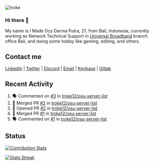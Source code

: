 ![troke](https://cardivo.vercel.app/api?name=I%20Made%20Ocy%20Darma%20Putra&description=Just%20pull-stack%20developer&image=https://avatars.githubusercontent.com/u/10250068?v=4&backgroundColor=%23DE834D)

### Hi there 👋

My name is I Made Ocy Darma Putra, 21. from Bali, Indonesia, currently working as Network Technical Support in [Universal Broadband](https://universal.net.id) branch office Bali, and doing some hobby like gaming, editing, and others.

## Contact me

[LinkedIn](https://linkedin.com/in/troke) | [Twitter](https://twitter.com/darma_ochi) | [Discord](https://link.troke.id/discord) | <a href="mailto:ochi@troke.id">Email</a> | [Keybase](https://keybase.io/troke) | [Gitlab](https://gitlab.com/troke12)

## Recent Activity

<!--START_SECTION:activity-->
1. 🗣 Commented on [#3](https://github.com/troke12/osu-server-list/issues/3) in [troke12/osu-server-list](https://github.com/troke12/osu-server-list)
2. 🎉 Merged PR [#2](https://github.com/troke12/osu-server-list/pull/2) in [troke12/osu-server-list](https://github.com/troke12/osu-server-list)
3. 💪 Opened PR [#2](https://github.com/troke12/osu-server-list/pull/2) in [troke12/osu-server-list](https://github.com/troke12/osu-server-list)
4. 🎉 Merged PR [#1](https://github.com/troke12/osu-server-list/pull/1) in [troke12/osu-server-list](https://github.com/troke12/osu-server-list)
5. 🗣 Commented on [#1](https://github.com/troke12/osu-server-list/issues/1) in [troke12/osu-server-list](https://github.com/troke12/osu-server-list)
<!--END_SECTION:activity-->

## Status

[![Contribution Stats](https://github-contribution-stats.vercel.app/api/?username=troke12)](https://github.com/LordDashMe/github-contribution-stats/)

[![Stats Streak](https://github-readme-streak-stats.herokuapp.com/?user=troke12)](https://github.com/troke12/)
